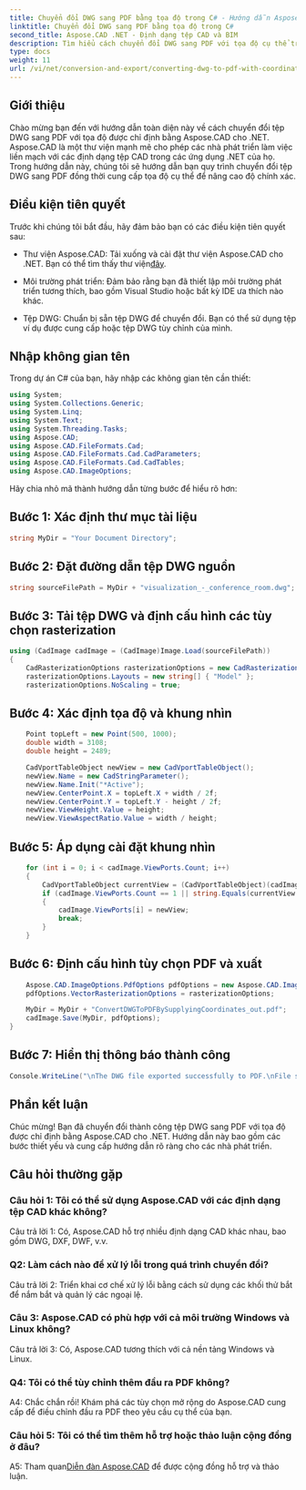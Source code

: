 ```yaml
---
title: Chuyển đổi DWG sang PDF bằng tọa độ trong C# - Hướng dẫn Aspose.CAD
linktitle: Chuyển đổi DWG sang PDF bằng tọa độ trong C#
second_title: Aspose.CAD .NET - Định dạng tệp CAD và BIM
description: Tìm hiểu cách chuyển đổi DWG sang PDF với tọa độ cụ thể trong C# bằng Aspose.CAD. Hãy làm theo hướng dẫn từng bước của chúng tôi để chuyển đổi tệp CAD chính xác và hiệu quả.
type: docs
weight: 11
url: /vi/net/conversion-and-export/converting-dwg-to-pdf-with-coordinates/
---
```

## Giới thiệu

Chào mừng bạn đến với hướng dẫn toàn diện này về cách chuyển đổi tệp DWG sang PDF với tọa độ được chỉ định bằng Aspose.CAD cho .NET. Aspose.CAD là một thư viện mạnh mẽ cho phép các nhà phát triển làm việc liền mạch với các định dạng tệp CAD trong các ứng dụng .NET của họ. Trong hướng dẫn này, chúng tôi sẽ hướng dẫn bạn quy trình chuyển đổi tệp DWG sang PDF đồng thời cung cấp tọa độ cụ thể để nâng cao độ chính xác.

## Điều kiện tiên quyết

Trước khi chúng tôi bắt đầu, hãy đảm bảo bạn có các điều kiện tiên quyết sau:

- Thư viện Aspose.CAD: Tải xuống và cài đặt thư viện Aspose.CAD cho .NET. Bạn có thể tìm thấy thư viện[đây](https://releases.aspose.com/cad/net/).

- Môi trường phát triển: Đảm bảo rằng bạn đã thiết lập môi trường phát triển tương thích, bao gồm Visual Studio hoặc bất kỳ IDE ưa thích nào khác.

- Tệp DWG: Chuẩn bị sẵn tệp DWG để chuyển đổi. Bạn có thể sử dụng tệp ví dụ được cung cấp hoặc tệp DWG tùy chỉnh của mình.

## Nhập không gian tên

Trong dự án C# của bạn, hãy nhập các không gian tên cần thiết:

```csharp
using System;
using System.Collections.Generic;
using System.Linq;
using System.Text;
using System.Threading.Tasks;
using Aspose.CAD;
using Aspose.CAD.FileFormats.Cad;
using Aspose.CAD.FileFormats.Cad.CadParameters;
using Aspose.CAD.FileFormats.Cad.CadTables;
using Aspose.CAD.ImageOptions;
```

Hãy chia nhỏ mã thành hướng dẫn từng bước để hiểu rõ hơn:

## Bước 1: Xác định thư mục tài liệu

```csharp
string MyDir = "Your Document Directory";
```

## Bước 2: Đặt đường dẫn tệp DWG nguồn

```csharp
string sourceFilePath = MyDir + "visualization_-_conference_room.dwg";
```

## Bước 3: Tải tệp DWG và định cấu hình các tùy chọn rasterization

```csharp
using (CadImage cadImage = (CadImage)Image.Load(sourceFilePath))
{
    CadRasterizationOptions rasterizationOptions = new CadRasterizationOptions();
    rasterizationOptions.Layouts = new string[] { "Model" };
    rasterizationOptions.NoScaling = true;
```

## Bước 4: Xác định tọa độ và khung nhìn

```csharp
    Point topLeft = new Point(500, 1000);
    double width = 3108;
    double height = 2489;

    CadVportTableObject newView = new CadVportTableObject();
    newView.Name = new CadStringParameter();
    newView.Name.Init("*Active");
    newView.CenterPoint.X = topLeft.X + width / 2f;
    newView.CenterPoint.Y = topLeft.Y - height / 2f;
    newView.ViewHeight.Value = height;
    newView.ViewAspectRatio.Value = width / height;
```

## Bước 5: Áp dụng cài đặt khung nhìn

```csharp
    for (int i = 0; i < cadImage.ViewPorts.Count; i++)
    {
        CadVportTableObject currentView = (CadVportTableObject)(cadImage.ViewPorts[i]);
        if (cadImage.ViewPorts.Count == 1 || string.Equals(currentView.Name.Value.ToLowerInvariant(), "*active"))
        {
            cadImage.ViewPorts[i] = newView;
            break;
        }
    }
```

## Bước 6: Định cấu hình tùy chọn PDF và xuất

```csharp
    Aspose.CAD.ImageOptions.PdfOptions pdfOptions = new Aspose.CAD.ImageOptions.PdfOptions();
    pdfOptions.VectorRasterizationOptions = rasterizationOptions;

    MyDir = MyDir + "ConvertDWGToPDFBySupplyingCoordinates_out.pdf";
    cadImage.Save(MyDir, pdfOptions);
}
```

## Bước 7: Hiển thị thông báo thành công

```csharp
Console.WriteLine("\nThe DWG file exported successfully to PDF.\nFile saved at " + MyDir);
```

## Phần kết luận

Chúc mừng! Bạn đã chuyển đổi thành công tệp DWG sang PDF với tọa độ được chỉ định bằng Aspose.CAD cho .NET. Hướng dẫn này bao gồm các bước thiết yếu và cung cấp hướng dẫn rõ ràng cho các nhà phát triển.

## Câu hỏi thường gặp

### Câu hỏi 1: Tôi có thể sử dụng Aspose.CAD với các định dạng tệp CAD khác không?

Câu trả lời 1: Có, Aspose.CAD hỗ trợ nhiều định dạng CAD khác nhau, bao gồm DWG, DXF, DWF, v.v.

### Q2: Làm cách nào để xử lý lỗi trong quá trình chuyển đổi?

Câu trả lời 2: Triển khai cơ chế xử lý lỗi bằng cách sử dụng các khối thử bắt để nắm bắt và quản lý các ngoại lệ.

### Câu 3: Aspose.CAD có phù hợp với cả môi trường Windows và Linux không?

Câu trả lời 3: Có, Aspose.CAD tương thích với cả nền tảng Windows và Linux.

### Q4: Tôi có thể tùy chỉnh thêm đầu ra PDF không?

A4: Chắc chắn rồi! Khám phá các tùy chọn mở rộng do Aspose.CAD cung cấp để điều chỉnh đầu ra PDF theo yêu cầu cụ thể của bạn.

### Câu hỏi 5: Tôi có thể tìm thêm hỗ trợ hoặc thảo luận cộng đồng ở đâu?

A5: Tham quan[Diễn đàn Aspose.CAD](https://forum.aspose.com/c/cad/19) để được cộng đồng hỗ trợ và thảo luận.